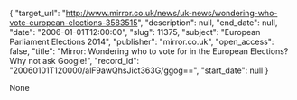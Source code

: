 {
  "target_url": "http://www.mirror.co.uk/news/uk-news/wondering-who-vote-european-elections-3583515", 
  "description": null, 
  "end_date": null, 
  "date": "2006-01-01T12:00:00", 
  "slug": 11375, 
  "subject": "European Parliament Elections 2014", 
  "publisher": "mirror.co.uk", 
  "open_access": false, 
  "title": "Mirror: Wondering who to vote for in the European Elections? Why not ask Google!", 
  "record_id": "20060101T120000/alF9awQhsJict363G/ggog==", 
  "start_date": null
}

None